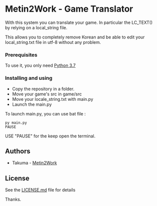 # Metin2Work - Game Translator

With this system you can translate your game. In particular the LC_TEXT() by relying on a local_string file.

This allows you to completely remove Korean and be able to edit your local_string.txt file in utf-8 without any problem.

### Prerequisites

To use it, you only need [Python 3.7](https://www.python.org/)


### Installing and using

* Copy the repository in a folder.
* Move your game's src in game/src
* Move your locale_string.txt with main.py
* Launch the main.py 

To launch main.py, you can use bat file :
```
py main.py
PAUSE
```
USE "PAUSE" for the keep open the terminal.


## Authors

* Takuma - [Metin2Work](https://github.com/Metin2Work)

## License

See the [LICENSE.md](LICENSE.md) file for details

Thanks.
